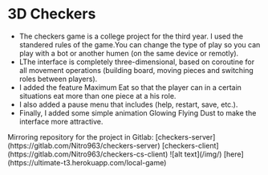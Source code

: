 # 3D Checkers
<ul>
  <li>The checkers game is a college project for the third year. I used the standered rules of the game.You can change the type of play so you can play with a bot or another humen (on the same device or remotly).</li>
  <li>LThe interface is completely three-dimensional, based on coroutine for all movement operations (building board, moving pieces and switching roles between players).</li>
  <li>I added the feature Maximum Eat so that the player can in a certain situations eat more than one piece at a his role.</li>
  <li>I also added a pause menu that includes (help, restart, save, etc.).</li>
  <li>Finally, I added some simple animation Glowing Flying Dust to make the interface more attractive.</li>
</ul>
Mirroring repository for the project in Gitlab: [checkers-server](https://gitlab.com/Nitro963/checkers-server) [checkers-client](https://gitlab.com/Nitro963/checkers-cs-client)
![alt text](/img/)
[here](https://ultimate-t3.herokuapp.com/local-game)
